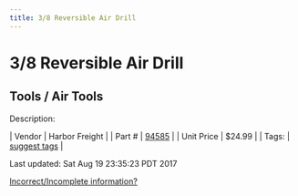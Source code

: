 ```yaml
---
title: 3/8 Reversible Air Drill
---
```


# 3/8 Reversible Air Drill
## Tools / Air Tools
Description: 	 

| Vendor | Harbor Freight | 
| Part # | [94585](http://www.harborfreight.com/air-tools/drills-screwdrivers/3-8-eighth-inch-reversible-air-drill-with-keyed-chuck-and-key-94586.html) | 
| Unit Price | $24.99 | 
| Tags: | [suggest tags](https://docs.google.com/forms/d/e/1FAIpQLSeWyY8v3RgOty-MyWmh9U0iivNYN_molChYyS-0U-o-kOAv_g/viewform) | 

Last updated: Sat Aug 19 23:35:23 PDT 2017

 [Incorrect/Incomplete information?](https://docs.google.com/forms/d/e/1FAIpQLSeWyY8v3RgOty-MyWmh9U0iivNYN_molChYyS-0U-o-kOAv_g/viewform)